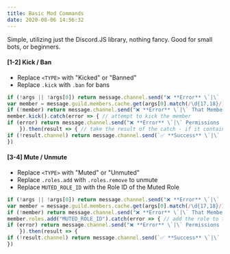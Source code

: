 ```yaml
---
title: Basic Mod Commands
date: 2020-08-06 14:56:32
---
```

Simple, utilizing just the Discord.JS library, nothing fancy. Good for small bots, or beginners.

#### [1-2] Kick / Ban
- Replace `<TYPE>` with "Kicked" or "Banned"
- Replace `.kick` with `.ban` for bans

```js
if (!args || !args[0]) return message.channel.send("❌ **Error** \`|\` Please specify a Member to <TYPE>!") // check if the user provides an argument
var member = message.guild.members.cache.get(args[0].match(/\d{17,18}/)[0]) // checks if the argument is a member id, this works with pings or pasting a member id
if (!member) return message.channel.send("❌ **Error** \`|\` That Member doesn't exist!") // if the member doesn't exist, say so
member.kick().catch(error => { // attempt to kick the member
if (error) return message.channel.send("❌ **Error** \`|\` Permissions Error, unable to proceed.") // if it fails, say so
    }).then(result => { // take the result of the catch - if it contains channel data, it failed
if (!result.channel) return message.channel.send(`✅ **Success** \`|\` Successfully <TYPE> **${result.user.username}#${result.user.discriminator}**`) // if it didn't fail, let them know it was successful
})
```
#### [3-4] Mute / Unmute
- Replace `<TYPE>` with "Muted" or "Unmuted"
- Replace `.roles.add` with `.roles.remove` to unmute
- Replace `MUTED_ROLE_ID` with the Role ID of the Muted Role

```js
if (!args || !args[0]) return message.channel.send("❌ **Error** \`|\` Please specify a Member to <TYPE>!") 
var member = message.guild.members.cache.get(args[0].match(/\d{17,18}/)[0])
if (!member) return message.channel.send("❌ **Error** \`|\` That Member doesn't exist!") 
member.roles.add("MUTED_ROLE_ID").catch(error => { // add the role to the member
if (error) return message.channel.send("❌ **Error** \`|\` Permissions Error, unable to proceed. Am I **higher** than the Muted role?") 
    }).then(result => {
if (!result.channel) return message.channel.send(`✅ **Success** \`|\` Successfully <TYPE> **${result.user.username}#${result.user.discriminator}**`)
})
```